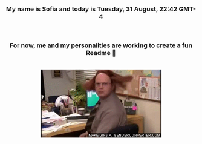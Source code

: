


<div align="center">
<h3 >My name is Sofia and today is Tuesday, 31 August, 22:42 GMT-4</h3><br>
<h3 >For now, me and my personalities are working to create a fun Readme 👋
</h3><br>
<img src='img/dwight.gif' alt='working...'/>
</div>

